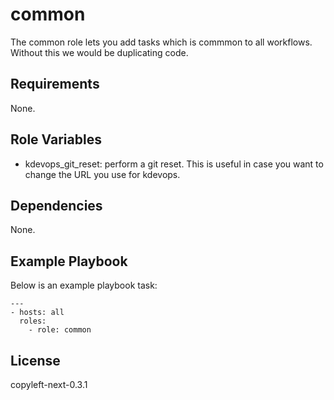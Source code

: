 common
======

The common role lets you add tasks which is commmon to all workflows.
Without this we would be duplicating code.

Requirements
------------

None.

Role Variables
--------------

  * kdevops_git_reset: perform a git reset. This is useful in case you want
	to change the URL you use for kdevops.

Dependencies
------------

None.

Example Playbook
----------------

Below is an example playbook task:

```
---
- hosts: all
  roles:
    - role: common
```

License
-------

copyleft-next-0.3.1
